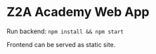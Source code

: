 # Z2A Academy Web App

Run backend: `npm install && npm start`

Frontend can be served as static site.
